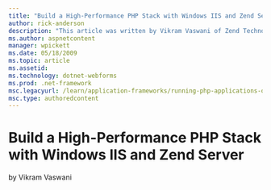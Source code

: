 ```yaml
---
title: "Build a High-Performance PHP Stack with Windows IIS and Zend Server | Microsoft Docs"
author: rick-anderson
description: "This article was written by Vikram Vaswani of Zend Technologies Ltd. If you're a Web application developer, you've undoubtedly heard of PHP, the open-source..."
ms.author: aspnetcontent
manager: wpickett
ms.date: 05/18/2009
ms.topic: article
ms.assetid: 
ms.technology: dotnet-webforms
ms.prod: .net-framework
msc.legacyurl: /learn/application-frameworks/running-php-applications-on-iis/build-a-high-performance-php-stack-with-windows-iis-and-zend-server
msc.type: authoredcontent
---
```

Build a High-Performance PHP Stack with Windows IIS and Zend Server
====================
by Vikram Vaswani

